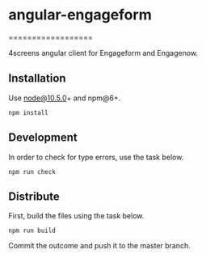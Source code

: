 # angular-engageform
==================

4screens angular client for Engageform and Engagenow.

## Installation

Use node@10.5.0+ and npm@6+.

```
npm install
```

## Development

In order to check for type errors, use the task below.
```
npm run check
```

## Distribute

First, build the files using the task below.
```
npm run build
```

Commit the outcome and push it to the master branch.
